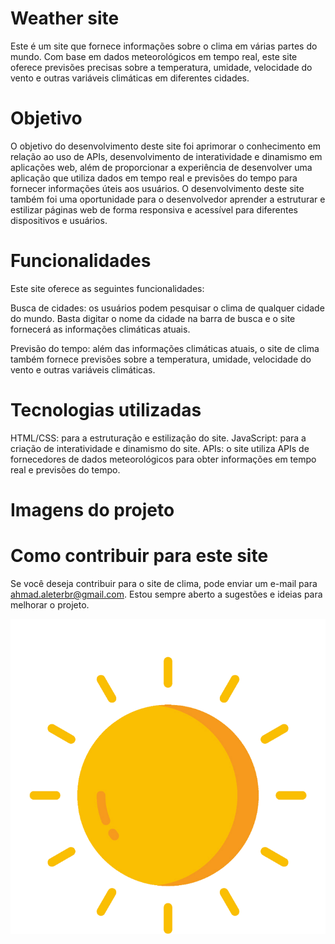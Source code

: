# Weather site

Este é um site que fornece informações sobre o clima em várias partes do mundo. Com base em dados meteorológicos em tempo real, este site oferece previsões precisas sobre a temperatura, umidade, velocidade do vento e outras variáveis climáticas em diferentes cidades.

# Objetivo

O objetivo do desenvolvimento deste site foi aprimorar o conhecimento em relação ao uso de APIs, desenvolvimento de interatividade e dinamismo em aplicações web, além de proporcionar a experiência de desenvolver uma aplicação que utiliza dados em tempo real e previsões do tempo para fornecer informações úteis aos usuários. O desenvolvimento deste site também foi uma oportunidade para o desenvolvedor aprender a estruturar e estilizar páginas web de forma responsiva e acessível para diferentes dispositivos e usuários.

# Funcionalidades
Este site oferece as seguintes funcionalidades:

Busca de cidades: os usuários podem pesquisar o clima de qualquer cidade do mundo. Basta digitar o nome da cidade na barra de busca e o site fornecerá as informações climáticas atuais.

Previsão do tempo: além das informações climáticas atuais, o site de clima também fornece previsões sobre a temperatura, umidade, velocidade do vento e outras variáveis climáticas.

# Tecnologias utilizadas

HTML/CSS: para a estruturação e estilização do site.
JavaScript: para a criação de interatividade e dinamismo do site.
APIs: o site utiliza APIs de fornecedores de dados meteorológicos para obter informações em tempo real e previsões do tempo.

# Imagens do projeto


# Como contribuir para este site

Se você deseja contribuir para o site de clima, pode enviar um e-mail para ahmad.aleterbr@gmail.com. Estou sempre aberto a sugestões e ideias para melhorar o projeto.

<img src="images/clear.png">